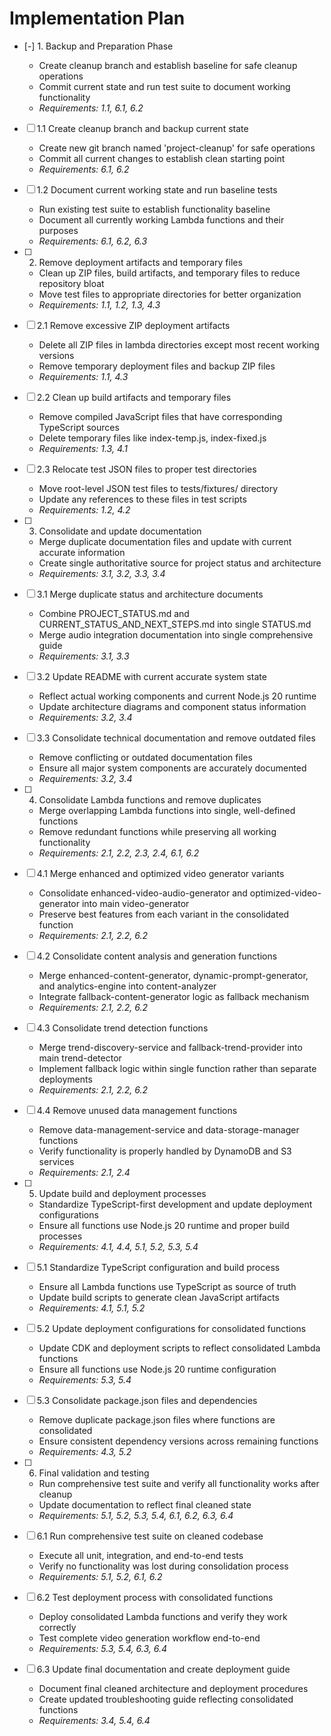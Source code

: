 # Implementation Plan

- [-] 1. Backup and Preparation Phase

  - Create cleanup branch and establish baseline for safe cleanup operations
  - Commit current state and run test suite to document working functionality
  - _Requirements: 1.1, 6.1, 6.2_


- [ ] 1.1 Create cleanup branch and backup current state
  - Create new git branch named 'project-cleanup' for safe operations
  - Commit all current changes to establish clean starting point
  - _Requirements: 6.1, 6.2_

- [ ] 1.2 Document current working state and run baseline tests
  - Run existing test suite to establish functionality baseline
  - Document all currently working Lambda functions and their purposes
  - _Requirements: 6.1, 6.2, 6.3_

- [ ] 2. Remove deployment artifacts and temporary files
  - Clean up ZIP files, build artifacts, and temporary files to reduce repository bloat
  - Move test files to appropriate directories for better organization
  - _Requirements: 1.1, 1.2, 1.3, 4.3_

- [ ] 2.1 Remove excessive ZIP deployment artifacts
  - Delete all ZIP files in lambda directories except most recent working versions
  - Remove temporary deployment files and backup ZIP files
  - _Requirements: 1.1, 4.3_

- [ ] 2.2 Clean up build artifacts and temporary files
  - Remove compiled JavaScript files that have corresponding TypeScript sources
  - Delete temporary files like index-temp.js, index-fixed.js
  - _Requirements: 1.3, 4.1_

- [ ] 2.3 Relocate test JSON files to proper test directories
  - Move root-level JSON test files to tests/fixtures/ directory
  - Update any references to these files in test scripts
  - _Requirements: 1.2, 4.2_

- [ ] 3. Consolidate and update documentation
  - Merge duplicate documentation files and update with current accurate information
  - Create single authoritative source for project status and architecture
  - _Requirements: 3.1, 3.2, 3.3, 3.4_

- [ ] 3.1 Merge duplicate status and architecture documents
  - Combine PROJECT_STATUS.md and CURRENT_STATUS_AND_NEXT_STEPS.md into single STATUS.md
  - Merge audio integration documentation into single comprehensive guide
  - _Requirements: 3.1, 3.3_

- [ ] 3.2 Update README with current accurate system state
  - Reflect actual working components and current Node.js 20 runtime
  - Update architecture diagrams and component status information
  - _Requirements: 3.2, 3.4_

- [ ] 3.3 Consolidate technical documentation and remove outdated files
  - Remove conflicting or outdated documentation files
  - Ensure all major system components are accurately documented
  - _Requirements: 3.2, 3.4_

- [ ] 4. Consolidate Lambda functions and remove duplicates
  - Merge overlapping Lambda functions into single, well-defined functions
  - Remove redundant functions while preserving all working functionality
  - _Requirements: 2.1, 2.2, 2.3, 2.4, 6.1, 6.2_

- [ ] 4.1 Merge enhanced and optimized video generator variants
  - Consolidate enhanced-video-audio-generator and optimized-video-generator into main video-generator
  - Preserve best features from each variant in the consolidated function
  - _Requirements: 2.1, 2.2, 6.2_

- [ ] 4.2 Consolidate content analysis and generation functions
  - Merge enhanced-content-generator, dynamic-prompt-generator, and analytics-engine into content-analyzer
  - Integrate fallback-content-generator logic as fallback mechanism
  - _Requirements: 2.1, 2.2, 6.2_

- [ ] 4.3 Consolidate trend detection functions
  - Merge trend-discovery-service and fallback-trend-provider into main trend-detector
  - Implement fallback logic within single function rather than separate deployments
  - _Requirements: 2.1, 2.2, 6.2_

- [ ] 4.4 Remove unused data management functions
  - Remove data-management-service and data-storage-manager functions
  - Verify functionality is properly handled by DynamoDB and S3 services
  - _Requirements: 2.1, 2.4_

- [ ] 5. Update build and deployment processes
  - Standardize TypeScript-first development and update deployment configurations
  - Ensure all functions use Node.js 20 runtime and proper build processes
  - _Requirements: 4.1, 4.4, 5.1, 5.2, 5.3, 5.4_

- [ ] 5.1 Standardize TypeScript configuration and build process
  - Ensure all Lambda functions use TypeScript as source of truth
  - Update build scripts to generate clean JavaScript artifacts
  - _Requirements: 4.1, 5.1, 5.2_

- [ ] 5.2 Update deployment configurations for consolidated functions
  - Update CDK and deployment scripts to reflect consolidated Lambda functions
  - Ensure all functions use Node.js 20 runtime configuration
  - _Requirements: 5.3, 5.4_

- [ ] 5.3 Consolidate package.json files and dependencies
  - Remove duplicate package.json files where functions are consolidated
  - Ensure consistent dependency versions across remaining functions
  - _Requirements: 4.3, 5.2_

- [ ] 6. Final validation and testing
  - Run comprehensive test suite and verify all functionality works after cleanup
  - Update documentation to reflect final cleaned state
  - _Requirements: 5.1, 5.2, 5.3, 5.4, 6.1, 6.2, 6.3, 6.4_

- [ ] 6.1 Run comprehensive test suite on cleaned codebase
  - Execute all unit, integration, and end-to-end tests
  - Verify no functionality was lost during consolidation process
  - _Requirements: 5.1, 5.2, 6.1, 6.2_

- [ ] 6.2 Test deployment process with consolidated functions
  - Deploy consolidated Lambda functions and verify they work correctly
  - Test complete video generation workflow end-to-end
  - _Requirements: 5.3, 5.4, 6.3, 6.4_

- [ ] 6.3 Update final documentation and create deployment guide
  - Document final cleaned architecture and deployment procedures
  - Create updated troubleshooting guide reflecting consolidated functions
  - _Requirements: 3.4, 5.4, 6.4_